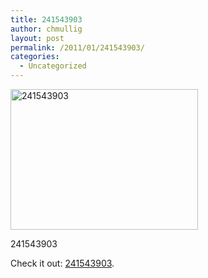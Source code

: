 ```yaml
---
title: 241543903
author: chmullig
layout: post
permalink: /2011/01/241543903/
categories:
  - Uncategorized
---
```

<div id="attachment_265" style="width: 310px" class="wp-caption alignnone">
  <a href="http://chmullig.com/wp-content/uploads/2011/01/241543903.jpg"><img class="size-medium wp-image-265" title="241543903" src="http://chmullig.com/wp-content/uploads/2011/01/241543903-300x225.jpg" alt="241543903" width="300" height="225" /></a>
  
  <p class="wp-caption-text">
    241543903
  </p>
</div>

Check it out: [241543903][1].

 [1]: http://www.google.com/images?q=241543903 "Google Image Search for 241543902"